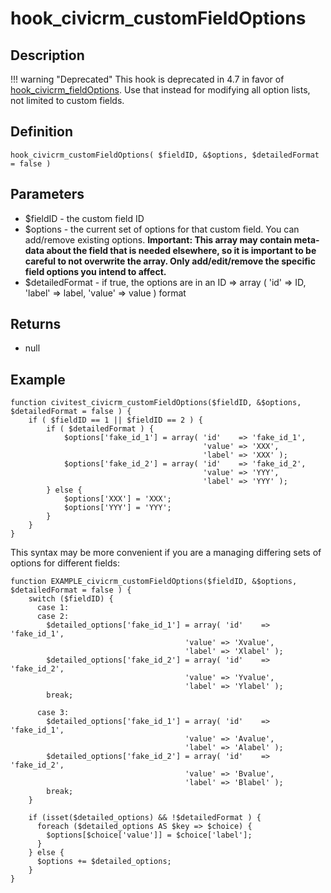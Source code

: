# hook_civicrm_customFieldOptions

## Description

!!! warning "Deprecated"
    This hook is deprecated in 4.7 in favor of [hook_civicrm_fieldOptions](/hooks/hook_civicrm_fieldOptions.md). Use that instead for modifying all option lists, not limited to custom fields.


## Definition

    hook_civicrm_customFieldOptions( $fieldID, &$options, $detailedFormat = false )

## Parameters

-   $fieldID - the custom field ID
-   $options - the current set of options for that custom field. You
    can add/remove existing options. **Important: This array may contain
    meta-data about the field that is needed elsewhere, so it is
    important to be careful to not overwrite the array. Only
    add/edit/remove the specific field options you intend to affect.**
-   $detailedFormat - if true, the options are in an ID => array (
    'id' => ID, 'label' => label, 'value' => value ) format

## Returns

-   null

## Example

    function civitest_civicrm_customFieldOptions($fieldID, &$options, $detailedFormat = false ) {
        if ( $fieldID == 1 || $fieldID == 2 ) {
            if ( $detailedFormat ) {
                $options['fake_id_1'] = array( 'id'    => 'fake_id_1',
                                               'value' => 'XXX',
                                               'label' => 'XXX' );
                $options['fake_id_2'] = array( 'id'    => 'fake_id_2',
                                               'value' => 'YYY',
                                               'label' => 'YYY' );
            } else {
                $options['XXX'] = 'XXX';
                $options['YYY'] = 'YYY';
            }
        }
    }

This syntax may be more convenient if you are a managing differing sets
of options for different fields:

    function EXAMPLE_civicrm_customFieldOptions($fieldID, &$options, $detailedFormat = false ) {
        switch ($fieldID) {
          case 1:
          case 2:
            $detailed_options['fake_id_1'] = array( 'id'    => 'fake_id_1',
                                           'value' => 'Xvalue',
                                           'label' => 'Xlabel' );
            $detailed_options['fake_id_2'] = array( 'id'    => 'fake_id_2',
                                           'value' => 'Yvalue',
                                           'label' => 'Ylabel' );
            break;

          case 3:
            $detailed_options['fake_id_1'] = array( 'id'    => 'fake_id_1',
                                           'value' => 'Avalue',
                                           'label' => 'Alabel' );
            $detailed_options['fake_id_2'] = array( 'id'    => 'fake_id_2',
                                           'value' => 'Bvalue',
                                           'label' => 'Blabel' );
            break;
        }

        if (isset($detailed_options) && !$detailedFormat ) {
          foreach ($detailed_options AS $key => $choice) {
            $options[$choice['value']] = $choice['label'];
          }
        } else {
          $options += $detailed_options;
        }
    }